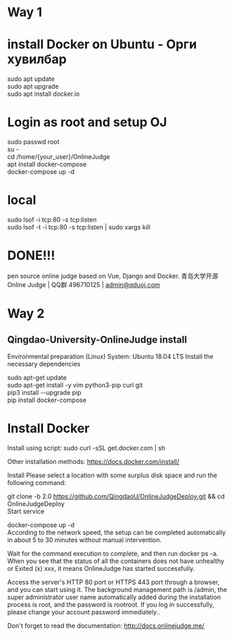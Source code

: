 # Way 1 

# install Docker on Ubuntu - Орги хувилбар

sudo apt update  
sudo apt upgrade  
sudo apt install docker.io  

# Login as root and setup OJ  

sudo passwd root  
su -  
cd /home/{your_user}/OnlineJudge  
apt install docker-compose  
docker-compose up -d  

# local

sudo lsof -i tcp:80 -s tcp:listen  
sudo lsof -t -i tcp:80 -s tcp:listen | sudo xargs kill


# DONE!!!

pen source online judge based on Vue, Django and Docker. 
青岛大学开源 Online Judge | QQ群 496710125 | admin@qduoj.com 

# Way 2
##  Qingdao-University-OnlineJudge install

 Environmental preparation (Linux)
 System: Ubuntu 18.04 LTS
 Install the necessary dependencies

sudo apt-get update  
sudo apt-get install -y vim python3-pip curl git  
pip3 install --upgrade pip  
pip install docker-compose  
# Install Docker

 Install using script: sudo curl -sSL get.docker.com | sh

 Other installation methods: https://docs.docker.com/install/

 Install
Please select a location with some surplus disk space and run the following command:

git clone -b 2.0 https://github.com/QingdaoU/OnlineJudgeDeploy.git && cd OnlineJudgeDeploy  
Start service 

docker-compose up -d  
According to the network speed, the setup can be completed automatically in about 5 to 30 minutes without manual intervention.

Wait for the command execution to complete, and then run docker ps -a. When you see that the status of all the containers does not have unhealthy or Exited (x) xxx, it means OnlineJudge has started successfully.

Access the server's HTTP 80 port or HTTPS 443 port through a browser, and you can start using it. The background management path is /admin, the super administrator user name automatically added during the installation process is root, and the password is rootroot. If you log in successfully, please change your account password immediately..

Don't forget to read the documentation: http://docs.onlinejudge.me/
